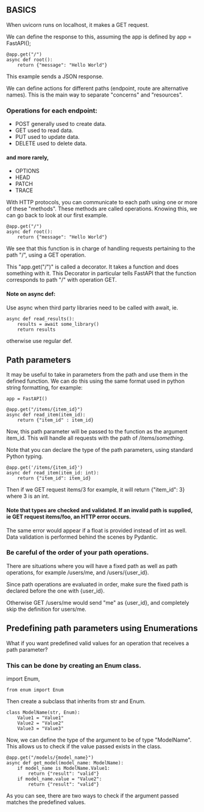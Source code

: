 ## BASICS

When uvicorn runs on localhost, it makes a GET request.

We can define the response to this, assuming the app is defined by app = FastAPI();

    @app.get("/")
    async def root():
        return {"message": "Hello World"}
    
This example sends a JSON response.

We can define actions for different paths (endpoint, route are alternative names). This is the main way to separate "concerns" and "resources".

### Operations for each endpoint:

- POST
  generally used to create data.
- GET
  used to read data.
- PUT
  used to update data.
- DELETE
  used to delete data.

#### and more rarely,

- OPTIONS
- HEAD
- PATCH
- TRACE

With HTTP protocols, you can communicate to each path using one or more of these "methods". These methods are called operations.
Knowing this, we can go back to look at our first example.

    @app.get("/")
    async def root():
        return {"message": "Hello World"}

We see that this function is in charge of handling requests pertaining to the path "/", using a GET operation.

This "app.get("/")" is called a decorator. It takes a function and does something with it.
This Decorator in particular tells FastAPI that the function corresponds to path "/" with operation GET.

#### Note on async def:
Use async when third party libraries need to be called with await, ie.

    async def read_results():
        results = await some_library()
        return results

otherwise use regular def.

## Path parameters

It may be useful to take in parameters from the path and use them in the defined function. We can do this using the same 
format used in python string formatting, for example:

    app = FastAPI()
    
    @app.get("/items/{item_id}")
    async def read_item(item_id):
        return {"item_id" : item_id}
        
Now, this path parameter will be passed to the function as the argument item_id. This will handle all requests with the 
path of /items/*something*.

Note that you can declare the type of the path parameters, using standard Python typing.
    
    @app.get('/items/{item_id}')
    async def read_item(item_id: int):
        return {"item_id": item_id}
       
Then if we GET request items/3 for example, it will return {"item_id": 3} where 3 is an int.

#### Note that types are checked and validated. If an invalid path is supplied, ie GET request items/foo, an HTTP error occurs.

The same error would appear if a float is provided instead of int as well.
Data validation is performed behind the scenes by Pydantic. 

### Be careful of the order of your path operations.

There are situations where you will have a fixed path as well as path operations, for example
/users/me, and /users/{user_id}.

Since path operations are evaluated in order, make sure the fixed path is declared before the one with {user_id}.

Otherwise GET /users/me would send "me" as {user_id}, and completely skip the definition for users/me.

## Predefining path parameters using Enumerations

What if you want predefined valid values for an operation that receives a path parameter?

### This can be done by creating an Enum class.

import Enum,

    from enum import Enum
    
Then create a subclass that inherits from str and Enum.

    class ModelName(str, Enum):
        Value1 = "Value1"
        Value2 = "Value2"
        Value3 = "Value3"
        
Now, we can define the type of the argument to be of type "ModelName". This allows us to check if the value passed exists in the class.

    @app.get("/models/{model_name}")
    async def get_model(model_name: ModelName):
        if model_name is ModelName.Value1:
            return {"result": "valid"}
        if model_name.value = "Value2":
            return {"result": "valid"}

As you can see, there are two ways to check if the argument passed matches the predefined values.

    

